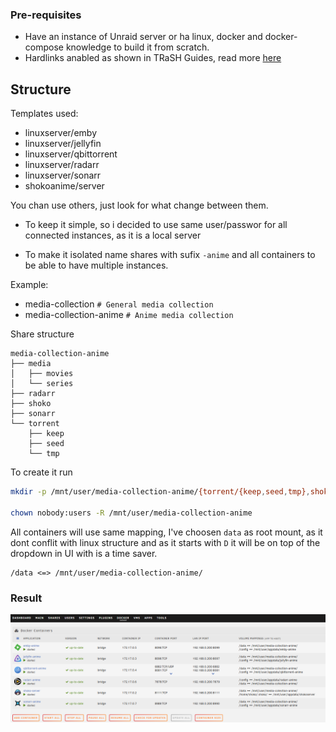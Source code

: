 ### Pre-requisites

- Have an instance of Unraid server or ha linux, docker and docker-compose knowledge to build it from scratch.
- Hardlinks anabled as shown in TRaSH Guides, read more [here](https://trash-guides.info/Hardlinks/How-to-setup-for/Docker/#folder-structure)

## Structure

Templates used:
- linuxserver/emby
- linuxserver/jellyfin 
- linuxserver/qbittorrent
- linuxserver/radarr
- linuxserver/sonarr
- shokoanime/server

You chan use others, just look for what change between them.

- To keep it simple, so i decided to use same user/passwor for all connected instances, as it is a local server

- To make it isolated name shares with sufix `-anime` and all containers to be able to have multiple instances.

Example:
- media-collection `# General media collection`	
- media-collection-anime `# Anime media collection`

Share structure
```
media-collection-anime
├── media
│   ├── movies
│   └── series
├── radarr
├── shoko
├── sonarr
└── torrent
    ├── keep
    ├── seed
    └── tmp
```

To create it run 
```sh
mkdir -p /mnt/user/media-collection-anime/{torrent/{keep,seed,tmp},shoko,radarr,sonarr,media/{movies,series}}

chown nobody:users -R /mnt/user/media-collection-anime
```

All containers will use same mapping, I've choosen `data` as root mount, as it dont conflit with linux structure and as it starts with `D` it will be on top of the dropdown in UI with is a time saver.

```
/data <=> /mnt/user/media-collection-anime/
```

### Result

![image](images/unraid-docker-tab.png)
